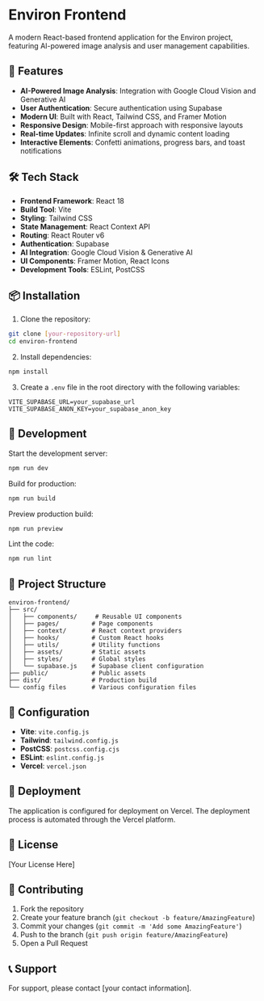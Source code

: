 # Environ Frontend

A modern React-based frontend application for the Environ project, featuring AI-powered image analysis and user management capabilities.

## 🚀 Features

- **AI-Powered Image Analysis**: Integration with Google Cloud Vision and Generative AI
- **User Authentication**: Secure authentication using Supabase
- **Modern UI**: Built with React, Tailwind CSS, and Framer Motion
- **Responsive Design**: Mobile-first approach with responsive layouts
- **Real-time Updates**: Infinite scroll and dynamic content loading
- **Interactive Elements**: Confetti animations, progress bars, and toast notifications

## 🛠️ Tech Stack

- **Frontend Framework**: React 18
- **Build Tool**: Vite
- **Styling**: Tailwind CSS
- **State Management**: React Context API
- **Routing**: React Router v6
- **Authentication**: Supabase
- **AI Integration**: Google Cloud Vision & Generative AI
- **UI Components**: Framer Motion, React Icons
- **Development Tools**: ESLint, PostCSS

## 📦 Installation

1. Clone the repository:
```bash
git clone [your-repository-url]
cd environ-frontend
```

2. Install dependencies:
```bash
npm install
```

3. Create a `.env` file in the root directory with the following variables:
```env
VITE_SUPABASE_URL=your_supabase_url
VITE_SUPABASE_ANON_KEY=your_supabase_anon_key
```

## 🚀 Development

Start the development server:
```bash
npm run dev
```

Build for production:
```bash
npm run build
```

Preview production build:
```bash
npm run preview
```

Lint the code:
```bash
npm run lint
```

## 📁 Project Structure

```
environ-frontend/
├── src/
│   ├── components/     # Reusable UI components
│   ├── pages/         # Page components
│   ├── context/       # React context providers
│   ├── hooks/         # Custom React hooks
│   ├── utils/         # Utility functions
│   ├── assets/        # Static assets
│   ├── styles/        # Global styles
│   └── supabase.js    # Supabase client configuration
├── public/            # Public assets
├── dist/              # Production build
└── config files       # Various configuration files
```

## 🔧 Configuration

- **Vite**: `vite.config.js`
- **Tailwind**: `tailwind.config.js`
- **PostCSS**: `postcss.config.cjs`
- **ESLint**: `eslint.config.js`
- **Vercel**: `vercel.json`

## 🚀 Deployment

The application is configured for deployment on Vercel. The deployment process is automated through the Vercel platform.

## 📝 License

[Your License Here]

## 🤝 Contributing

1. Fork the repository
2. Create your feature branch (`git checkout -b feature/AmazingFeature`)
3. Commit your changes (`git commit -m 'Add some AmazingFeature'`)
4. Push to the branch (`git push origin feature/AmazingFeature`)
5. Open a Pull Request

## 📞 Support

For support, please contact [your contact information].
